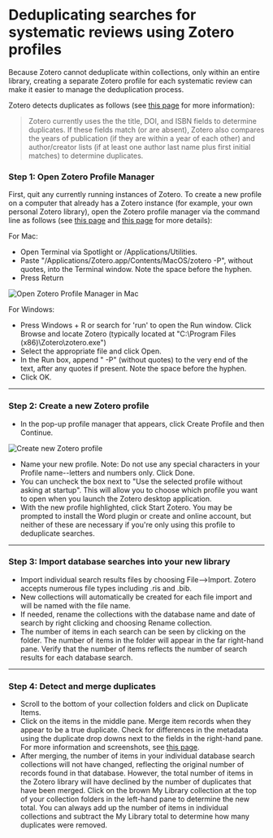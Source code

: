 # Deduplicating searches for systematic reviews using Zotero profiles

Because Zotero cannot deduplicate within collections, only within an entire library, creating a separate Zotero profile for each systematic review can make it easier to manage the deduplication process. 

Zotero detects duplicates as follows (see [this page](https://www.zotero.org/support/duplicate_detection) for more information):

> Zotero currently uses the the title, DOI, and ISBN fields to determine duplicates. If these fields match (or are absent), Zotero also compares the years of publication (if they are within a year of each other) and author/creator lists (if at least one author last name plus first initial matches) to determine duplicates.

### Step 1: Open Zotero Profile Manager
First, quit any currently running instances of Zotero. To create a new profile on a computer that already has a Zotero instance (for example, your own personal Zotero library), open the Zotero profile manager via the command line as follows (see [this page](https://www.zotero.org/support/kb/multiple_profiles) and [this page](https://www.zotero.org/support/debug_output#real-time_debug_output) for more details):

For Mac:
* Open Terminal via Spotlight or /Applications/Utilities.
* Paste "/Applications/Zotero.app/Contents/MacOS/zotero -P", without quotes, into the Terminal window. Note the space before the hyphen.
* Press Return

![Open Zotero Profile Manager in Mac](https://rootsandberries.github.io/systrev/terminal_zotero.png)

For Windows:
* Press Windows + R or search for 'run' to open the Run window. Click Browse and locate Zotero (typically located at "C:\Program Files (x86)\Zotero\zotero.exe")
* Select the appropriate file and click Open.
* In the Run box, append " -P" (without quotes) to the very end of the text, after any quotes if present. Note the space before the hyphen.
* Click OK.

---

### Step 2: Create a new Zotero profile
* In the pop-up profile manager that appears, click Create Profile and then Continue.

![Create new Zotero profile](https://rootsandberries.github.io/systrev/zotero_profile.png)

* Name your new profile. Note: Do not use any special characters in your Profile name--letters and numbers only. Click Done.
* You can uncheck the box next to "Use the selected profile without asking at startup". This will allow you to choose which profile you want to open when you launch the Zotero desktop application. 
* With the new profile highlighted, click Start Zotero. You may be prompted to install the Word plugin or create and online account, but neither of these are necessary if you're only using this profile to deduplicate searches. 

---

### Step 3: Import database searches into your new library

* Import individual search results files by choosing File-->Import. Zotero accepts numerous file types including .ris and .bib.
* New collections will automatically be created for each file import and will be named with the file name. 
* If needed, rename the collections with the database name and date of search by right clicking and choosing Rename collection.
* The number of items in each search can be seen by clicking on the folder. The number of items in the folder will appear in the far right-hand pane. Verify that the number of items reflects the number of search results for each database search.

---

### Step 4: Detect and merge duplicates

* Scroll to the bottom of your collection folders and click on Duplicate Items.
* Click on the items in the middle pane. Merge item records when they appear to be a true duplicate. Check for differences in the metadata using the duplicate drop downs next to the fields in the right-hand pane. For more information and screenshots, see [this page](https://www.zotero.org/support/duplicate_detection). 
* After merging, the number of items in your individual database search collections will not have changed, reflecting the original number of records found in that database. However, the total number of items in the Zotero library will have declined by the number of duplicates that have been merged. Click on the brown My Library collection at the top of your collection folders in the left-hand pane to determine the new total. You can always add up the number of items in individual collections and subtract the My Library total to determine how many duplicates were removed. 



